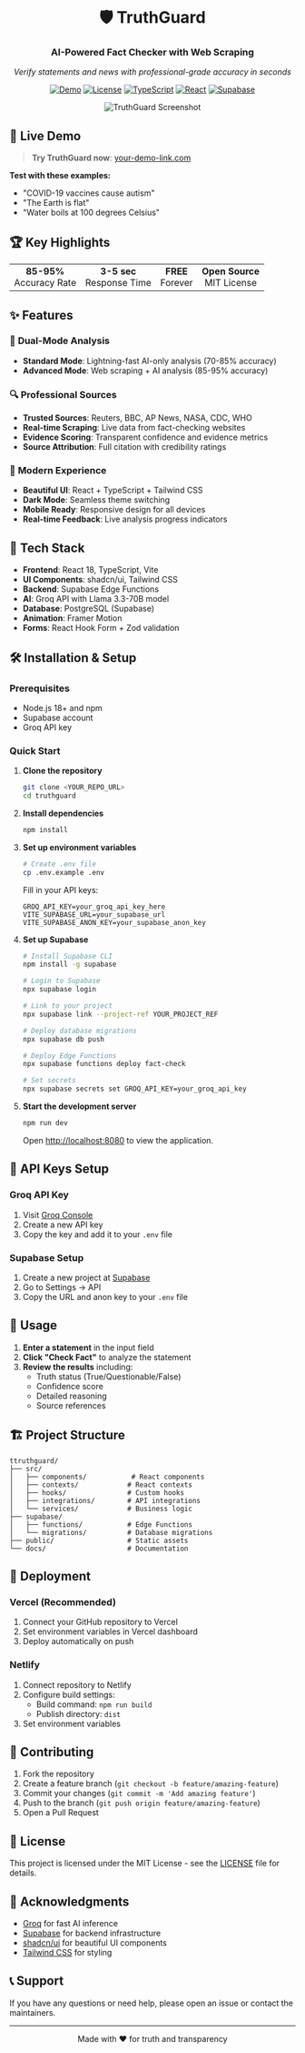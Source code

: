<div align="center">

# 🛡️ TruthGuard

### AI-Powered Fact Checker with Web Scraping

*Verify statements and news with professional-grade accuracy in seconds*

[![Demo](https://img.shields.io/badge/🚀_Live_Demo-Available-brightgreen)](https://your-demo-link.com)
[![License](https://img.shields.io/badge/license-MIT-blue.svg)](LICENSE)
[![TypeScript](https://img.shields.io/badge/TypeScript-100%25-blue)](https://www.typescriptlang.org/)
[![React](https://img.shields.io/badge/React-18+-61DAFB)](https://reactjs.org/)
[![Supabase](https://img.shields.io/badge/Supabase-Powered-green)](https://supabase.com/)

![TruthGuard Screenshot](https://via.placeholder.com/800x400/1e293b/ffffff?text=TruthGuard+Screenshot+Here)

</div>

## 🚀 **Live Demo**

> **Try TruthGuard now**: [your-demo-link.com](https://truthguard-ai.vercel.app/)

**Test with these examples:**
- "COVID-19 vaccines cause autism"
- "The Earth is flat"
- "Water boils at 100 degrees Celsius"

## 🏆 **Key Highlights**

<table>
<tr>
<td align="center"><strong>85-95%</strong><br/>Accuracy Rate</td>
<td align="center"><strong>3-5 sec</strong><br/>Response Time</td>
<td align="center"><strong>FREE</strong><br/>Forever</td>
<td align="center"><strong>Open Source</strong><br/>MIT License</td>
</tr>
</table>

## ✨ Features

### 🎯 **Dual-Mode Analysis**
- **Standard Mode**: Lightning-fast AI-only analysis (70-85% accuracy)
- **Advanced Mode**: Web scraping + AI analysis (85-95% accuracy)

### 🔍 **Professional Sources**
- **Trusted Sources**: Reuters, BBC, AP News, NASA, CDC, WHO
- **Real-time Scraping**: Live data from fact-checking websites
- **Evidence Scoring**: Transparent confidence and evidence metrics
- **Source Attribution**: Full citation with credibility ratings

### 🎨 **Modern Experience**
- **Beautiful UI**: React + TypeScript + Tailwind CSS
- **Dark Mode**: Seamless theme switching
- **Mobile Ready**: Responsive design for all devices
- **Real-time Feedback**: Live analysis progress indicators

## 🚀 Tech Stack

- **Frontend**: React 18, TypeScript, Vite
- **UI Components**: shadcn/ui, Tailwind CSS
- **Backend**: Supabase Edge Functions
- **AI**: Groq API with Llama 3.3-70B model
- **Database**: PostgreSQL (Supabase)
- **Animation**: Framer Motion
- **Forms**: React Hook Form + Zod validation

## 🛠️ Installation & Setup

### Prerequisites

- Node.js 18+ and npm
- Supabase account
- Groq API key

### Quick Start

1. **Clone the repository**
   ```bash
   git clone <YOUR_REPO_URL>
   cd truthguard
   ```

2. **Install dependencies**
   ```bash
   npm install
   ```

3. **Set up environment variables**
   ```bash
   # Create .env file
   cp .env.example .env
   ```
   
   Fill in your API keys:
   ```env
   GROQ_API_KEY=your_groq_api_key_here
   VITE_SUPABASE_URL=your_supabase_url
   VITE_SUPABASE_ANON_KEY=your_supabase_anon_key
   ```

4. **Set up Supabase**
   ```bash
   # Install Supabase CLI
   npm install -g supabase
   
   # Login to Supabase
   npx supabase login
   
   # Link to your project
   npx supabase link --project-ref YOUR_PROJECT_REF
   
   # Deploy database migrations
   npx supabase db push
   
   # Deploy Edge Functions
   npx supabase functions deploy fact-check
   
   # Set secrets
   npx supabase secrets set GROQ_API_KEY=your_groq_api_key
   ```

5. **Start the development server**
   ```bash
   npm run dev
   ```

   Open [http://localhost:8080](http://localhost:8080) to view the application.

## 🔧 API Keys Setup

### Groq API Key
1. Visit [Groq Console](https://console.groq.com/keys)
2. Create a new API key
3. Copy the key and add it to your `.env` file

### Supabase Setup
1. Create a new project at [Supabase](https://supabase.com)
2. Go to Settings → API
3. Copy the URL and anon key to your `.env` file

## 📱 Usage

1. **Enter a statement** in the input field
2. **Click "Check Fact"** to analyze the statement
3. **Review the results** including:
   - Truth status (True/Questionable/False)
   - Confidence score
   - Detailed reasoning
   - Source references

## 🏗️ Project Structure

```
ttruthguard/
├── src/
│   ├── components/           # React components
│   ├── contexts/            # React contexts
│   ├── hooks/               # Custom hooks
│   ├── integrations/        # API integrations
│   └── services/            # Business logic
├── supabase/
│   ├── functions/           # Edge Functions
│   └── migrations/          # Database migrations
├── public/                  # Static assets
└── docs/                    # Documentation
```

## 🚀 Deployment

### Vercel (Recommended)
1. Connect your GitHub repository to Vercel
2. Set environment variables in Vercel dashboard
3. Deploy automatically on push

### Netlify
1. Connect repository to Netlify
2. Configure build settings:
   - Build command: `npm run build`
   - Publish directory: `dist`
3. Set environment variables

## 🤝 Contributing

1. Fork the repository
2. Create a feature branch (`git checkout -b feature/amazing-feature`)
3. Commit your changes (`git commit -m 'Add amazing feature'`)
4. Push to the branch (`git push origin feature/amazing-feature`)
5. Open a Pull Request

## 📄 License

This project is licensed under the MIT License - see the [LICENSE](LICENSE) file for details.

## 🙏 Acknowledgments

- [Groq](https://groq.com/) for fast AI inference
- [Supabase](https://supabase.com/) for backend infrastructure
- [shadcn/ui](https://ui.shadcn.com/) for beautiful UI components
- [Tailwind CSS](https://tailwindcss.com/) for styling

## 📞 Support

If you have any questions or need help, please open an issue or contact the maintainers.

---

<div align="center">
  Made with ❤️ for truth and transparency
</div>
